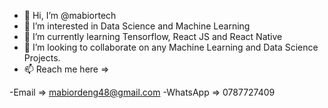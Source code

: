 - 👋 Hi, I’m @mabiortech
- 👀 I’m interested in Data Science and Machine Learning
- 🌱 I’m currently learning Tensorflow, React JS and React Native
- 💞️ I’m looking to collaborate on any Machine Learning and Data Science Projects.
- 📫 Reach me here => 

-Email => mabiordeng48@gmail.com
-WhatsApp => 0787727409

<!---
mabiortech/mabiortech is a ✨ special ✨ repository because its `README.md` (this file) appears on your GitHub profile.
You can click the Preview link to take a look at your changes.
--->
